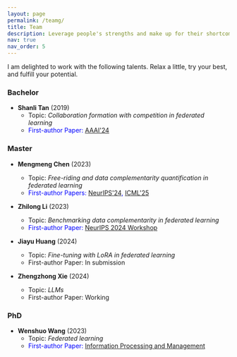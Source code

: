 ```yaml
---
layout: page
permalink: /teamg/
title: Team
description: Leverage people's strengths and make up for their shortcomings
nav: true
nav_order: 5
---
```


I am delighted to work with the following talents. Relax a little, try your best, and fulfill your potential.

### Bachelor
- **Shanli Tan** (2019)  
  - Topic: *Collaboration formation with competition in federated learning*  
  - <span style="color:blue">First-author Paper: [AAAI'24](https://ojs.aaai.org/index.php/AAAI/article/view/29446)</span>


### Master
- **Mengmeng Chen** (2023)  
  - Topic: *Free-riding and data complementarity quantification in federated learning*  
  - <span style="color:blue">First-author Papers: [NeurIPS'24](https://neurips.cc/virtual/2024/poster/95480), [ICML'25](https://icml.cc/virtual/2025/poster/44394)</span>

- **Zhilong Li** (2023)  
  - Topic: *Benchmarking data complementarity in federated learning*
  - <span style="color:blue">First-author Paper: [NeurIPS 2024 Workshop](https://link.springer.com/chapter/10.1007/978-3-031-82240-7_6)</span>

- **Jiayu Huang** (2024)  
  - Topic: *Fine-tuning with LoRA in federated learning*
  - First-author Paper: In submission

- **Zhengzhong Xie** (2024)  
  - Topic: *LLMs*
  - First-author Paper: Working 

### PhD
- **Wenshuo Wang** (2023)  
  - Topic: *Federated learning*  
  - <span style="color:blue">First-author Paper: [Information Processing and Management](https://www.sciencedirect.com/science/article/abs/pii/S0306457322002680)</span>

